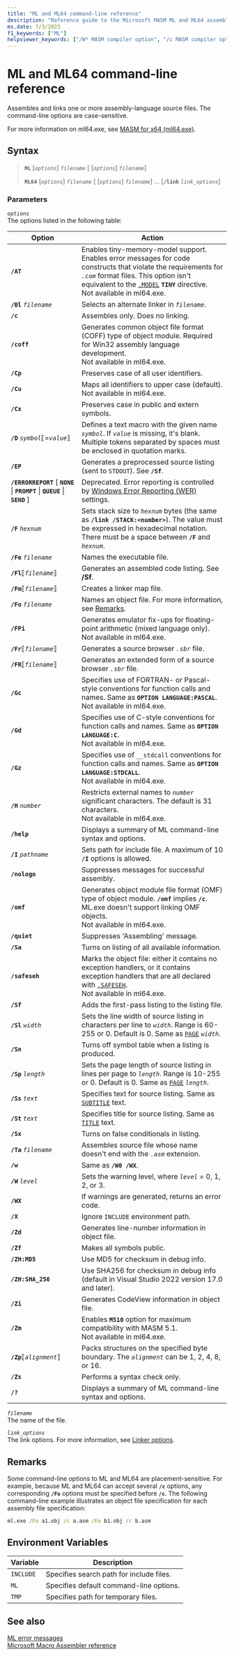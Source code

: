 ```yaml
---
title: "ML and ML64 command-line reference"
description: "Reference guide to the Microsoft MASM ML and ML64 assembler command-line options."
ms.date: 7/3/2023
f1_keywords: ["ML"]
helpviewer_keywords: ["/W* MASM compiler option", "/c MASM compiler option", "/EP MASM compiler option", "/Fe MASM compiler option", "/Zp MASM compiler option", "/AT MASM compiler option", "/Zm MASM compiler option", "/Sf MASM compiler option", "/Sp MASM compiler option", "/w MASM compiler option", "/Fl MASM compiler option", "/coff MASM compiler option", "/St MASM compiler option", "/Cx MASM compiler option", "/Sl MASM compiler option", "/Cu MASM compiler option", "MASM (Microsoft Macro Assembler), ML command-line reference", "/FPi MASM compiler option", "/Zf MASM compiler option", "ML environment variable", "/Fr MASM compiler option", "/help MASM compiler option", "/Sa MASM compiler option", "/Zd MASM compiler option", "/I MASM compiler option", "/? MASM compiler option", "/Bl MASM compiler option", "/Fm MASM compiler option", "/Fo MASM compiler option", "command-line reference [ML]", "/Sn MASM compiler option", "/Gd MASM compiler option", "/D* MASM compiler option", "environment variables, ML", "/Gc MASM compiler option", "/F* MASM compiler option", "/Sc MASM compiler option", "/H MASM compiler option", "/Zs MASM compiler option", "/omf MASM compiler option", "/quiet MASM compiler option", "/Sg MASM compiler option", "/Cp MASM compiler option", "/Zi MASM compiler option", "/nologo MASM compiler option", "/Sx MASM compiler option", "/WX MASM compiler option", "/Ss MASM compiler option", "command line, reference [ML]", "/Ta MASM compiler option"]
---
```

# ML and ML64 command-line reference

Assembles and links one or more assembly-language source files. The command-line options are case-sensitive.

For more information on ml64.exe, see [MASM for x64 (ml64.exe)](masm-for-x64-ml64-exe.md).

## Syntax

> **`ML`** \[*`options`*] *`filename`* \[ \[*`options`*]  *`filename`*]
>
> **`ML64`** \[*`options`*] *`filename`* \[ \[*`options`*]  *`filename`*] ... \[**`/link`** *`link_options`*]

### Parameters

*`options`*\
The options listed in the following table:

| Option | Action |
|--|--|
| **`/AT`** | Enables tiny-memory-model support. Enables error messages for code constructs that violate the requirements for *`.com`* format files. This option isn't equivalent to the [`.MODEL`](dot-model.md) **`TINY`** directive.<br /> Not available in ml64.exe. |
| **`/Bl`** *`filename`* | Selects an alternate linker in *`filename`*. |
| **`/c`** | Assembles only. Does no linking. |
| **`/coff`** | Generates common object file format (COFF) type of object module. Required for Win32 assembly language development.<br /> Not available in ml64.exe. |
| **`/Cp`** | Preserves case of all user identifiers. |
| **`/Cu`** | Maps all identifiers to upper case (default).<br /> Not available in ml64.exe. |
| **`/Cx`** | Preserves case in public and extern symbols. |
| **`/D`** *`symbol`*⟦=*`value`*⟧ | Defines a text macro with the given name *`symbol`*. If *`value`* is missing, it's blank. Multiple tokens separated by spaces must be enclosed in quotation marks. |
| **`/EP`** | Generates a preprocessed source listing (sent to `STDOUT`). See **`/Sf`**. |
| **`/ERRORREPORT`** [ **`NONE`** \| **`PROMPT`** \| **`QUEUE`** \| **`SEND`** ] | Deprecated. Error reporting is controlled by [Windows Error Reporting (WER)](/windows/win32/wer/windows-error-reporting) settings. |
| **`/F`** *`hexnum`* | Sets stack size to *`hexnum`* bytes (the same as **`/link /STACK:<number>`**). The value must be expressed in hexadecimal notation. There must be a space between **`/F`** and *`hexnum`*. |
| **`/Fe`** *`filename`* | Names the executable file. |
| **`/Fl`**⟦*`filename`*⟧ | Generates an assembled code listing. See **/Sf**. |
| **`/Fm`**⟦*`filename`*⟧ | Creates a linker map file. |
| **`/Fo`** *`filename`* | Names an object file. For more information, see [Remarks](#remarks). |
| **`/FPi`** | Generates emulator fix-ups for floating-point arithmetic (mixed language only).<br /> Not available in ml64.exe. |
| **`/Fr`**⟦*`filename`*⟧ | Generates a source browser *`.sbr`* file. |
| **`/FR`**⟦*`filename`*⟧ | Generates an extended form of a source browser *`.sbr`* file. |
| **`/Gc`** | Specifies use of FORTRAN- or Pascal-style conventions for function calls and names. Same as **`OPTION LANGUAGE:PASCAL`**.<br /> Not available in ml64.exe. |
| **`/Gd`** | Specifies use of C-style conventions for function calls and names. Same as **`OPTION LANGUAGE:C`**.<br /> Not available in ml64.exe. |
| **`/Gz`** | Specifies use of `__stdcall` conventions for function calls and names. Same as **`OPTION LANGUAGE:STDCALL`**.<br /> Not available in ml64.exe. |
| **`/H`** *`number`* | Restricts external names to *`number`* significant characters. The default is 31 characters.<br /> Not available in ml64.exe. |
| **`/help`** | Displays a summary of ML command-line syntax and options. |
| **`/I`** *`pathname`* | Sets path for include file. A maximum of 10 **`/I`** options is allowed. |
| **`/nologo`** | Suppresses messages for successful assembly. |
| **`/omf`** | Generates object module file format (OMF) type of object module. **`/omf`** implies **`/c`**. ML.exe doesn't support linking OMF objects.<br /> Not available in ml64.exe. |
| **`/quiet`** | Suppresses 'Assembling' message. |
| **`/Sa`** | Turns on listing of all available information. |
| **`/safeseh`** | Marks the object file: either it contains no exception handlers, or it contains exception handlers that are all declared with [`.SAFESEH`](dot-safeseh.md).<br /> Not available in ml64.exe. |
| **`/Sf`** | Adds the first-pass listing to the listing file. |
| **`/Sl`** *`width`* | Sets the line width of source listing in characters per line to *`width`*. Range is 60-255 or 0. Default is 0. Same as [`PAGE`](page.md) *`width`*. |
| **`/Sn`** | Turns off symbol table when a listing is produced. |
| **`/Sp`** *`length`* | Sets the page length of source listing in lines per page to *`length`*. Range is 10-255 or 0. Default is 0. Same as [`PAGE`](page.md) *`length`*. |
| **`/Ss`** *`text`* | Specifies text for source listing. Same as [`SUBTITLE`](subtitle.md) text. |
| **`/St`** *`text`* | Specifies title for source listing. Same as [`TITLE`](title.md) text. |
| **`/Sx`** | Turns on false conditionals in listing. |
| **`/Ta`** *`filename`* | Assembles source file whose name doesn't end with the *`.asm`* extension. |
| **`/w`** | Same as **`/W0 /WX`**. |
| **`/W`** *`level`* | Sets the warning level, where *`level`* = 0, 1, 2, or 3. |
| **`/WX`** | If warnings are generated, returns an error code. |
| **`/X`** | Ignore `INCLUDE` environment path. |
| **`/Zd`** | Generates line-number information in object file. |
| **`/Zf`** | Makes all symbols public. |
| **`/ZH:MD5`** | Use MD5 for checksum in debug info. |
| **`/ZH:SHA_256`** | Use SHA256 for checksum in debug info (default in Visual Studio 2022 version 17.0 and later). |
| **`/Zi`** | Generates CodeView information in object file. |
| **`/Zm`** | Enables **`M510`** option for maximum compatibility with MASM 5.1.<br /> Not available in ml64.exe. |
| **`/Zp`**⟦*`alignment`*⟧ | Packs structures on the specified byte boundary. The *`alignment`* can be 1, 2, 4, 8, or 16. |
| **`/Zs`** | Performs a syntax check only. |
| **`/?`** | Displays a summary of ML command-line syntax and options. |

*`filename`*\
The name of the file.

*`link_options`*\
The link options. For more information, see [Linker options](../../build/reference/linker-options.md).

## Remarks

Some command-line options to ML and ML64 are placement-sensitive. For example, because ML and ML64 can accept several **`/c`** options, any corresponding **`/Fo`** options must be specified before **`/c`**. The following command-line example illustrates an object file specification for each assembly file specification:

```cmd
ml.exe /Fo a1.obj /c a.asm /Fo b1.obj /c b.asm
```

## Environment Variables

| Variable | Description |
|--|--|
| `INCLUDE` | Specifies search path for include files. |
| `ML` | Specifies default command-line options. |
| `TMP` | Specifies path for temporary files. |

## See also

[ML error messages](ml-error-messages.md)\
[Microsoft Macro Assembler reference](microsoft-macro-assembler-reference.md)
